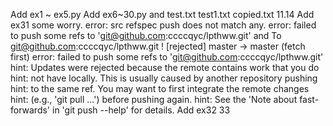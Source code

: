 Add ex1 ~ ex5.py
Add ex6~30.py and test.txt test1.txt copied.txt 
11.14 
Add ex31 some worry.
error: src refspec push does not match any.
error: failed to push some refs to 'git@github.com:ccccqyc/lpthww.git'
and 
To git@github.com:ccccqyc/lpthww.git
 ! [rejected]        master -> master (fetch first)
error: failed to push some refs to 'git@github.com:ccccqyc/lpthww.git'
hint: Updates were rejected because the remote contains work that you do
hint: not have locally. This is usually caused by another repository pushing
hint: to the same ref. You may want to first integrate the remote changes
hint: (e.g., 'git pull ...') before pushing again.
hint: See the 'Note about fast-forwards' in 'git push --help' for details.
Add ex32 33

